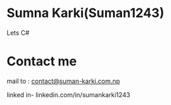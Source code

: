 # Sumna Karki(Suman1243)

Lets C#

# Contact me 
mail to : contact@suman-karki.com.np

linked in- linkedin.com/in/sumankarki1243 

